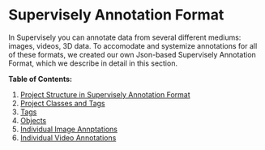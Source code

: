 # Supervisely Annotation Format

In Supervisely you can annotate data from several different mediums: images, videos, 3D data. To accomodate and systemize annotations for all of these formats, we created our own Json-based Supervisely Annotation Format, which we describe in detail in this section.

**Table of Contents:**

1. [Project Structure in Supervisely Annotation Format](./01_Project_Structure_new.md)
2. [Project Classes and Tags](./02_Project_Classes_And_Tags.md)
3. [Tags](./03_Supervisely_format_tags.md)
4. [Objects](./04_Supervisely_Format_objects.md)
5. [Individual Image Annptations](./05_Supervisely_format_images.md)
6. [Individual Video Annotations](./06_Supervisely_format_videos.md)


